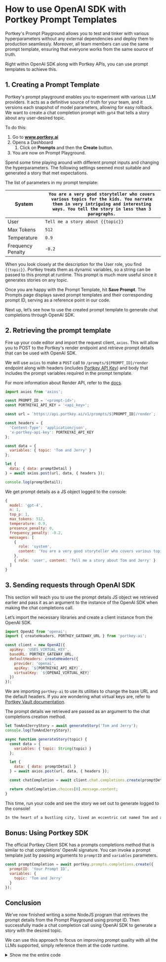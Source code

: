 # How to use OpenAI SDK with Portkey Prompt Templates

Portkey's Prompt Playground allows you to test and tinker with various hyperparameters without any external dependencies and deploy them to production seamlessly. Moreover, all team members can use the same prompt template, ensuring that everyone works from the same source of truth.

Right within OpenAI SDK along with Portkey APIs, you can use prompt templates to achieve this.

## 1. Creating a Prompt Template

Portkey's prompt playground enables you to experiment with various LLM providers. It acts as a definitive source of truth for your team, and it versions each snapshot of model parameters, allowing for easy rollback. We want to create a chat completion prompt with `gpt4` that tells a story about any user-desired topic.

To do this:

1. Go to **www.portkey.ai**
2. Opens a Dashboard
   1. Click on **Prompts** and then the **Create** button.
3. You are now on Prompt Playground.

Spend some time playing around with different prompt inputs and changing the hyperparameters. The following settings seemed most suitable and generated a story that met expectations.

The list of parameters in my prompt template:

| System            | `You are a very good storyteller who covers various topics for the kids. You narrate them in very intriguing and interesting ways. You tell the story in less than 3 paragraphs.` |
| ----------------- | --------------------------------------------------------------------------------------------------------------------------------------------------------------------------------- |
| User              | `Tell me a story about {{topic}}`                                                                                                                                                 |
| Max Tokens        | `512`                                                                                                                                                                             |
| Temperature       | `0.9`                                                                                                                                                                             |
| Frequency Penalty | `-0.2`                                                                                                                                                                            |

When you look closely at the description for the User role, you find `{{topic}}`. Portkey treats them as dynamic variables, so a string can be passed to this prompt at runtime. This prompt is much more useful since it generates stories on any topic.

Once you are happy with the Prompt Template, hit **Save Prompt**. The Prompts page displays saved prompt templates and their corresponding prompt ID, serving as a reference point in our code.

Next up, let’s see how to use the created prompt template to generate chat completions through OpenAI SDK.

## 2. Retrieving the prompt template

Fire up your code editor and import the request client, `axios`. This will allow you to POST to the Portkey's render endpoint and retrieve prompt details that can be used with OpenAI SDK.

We will use `axios` to make a `POST` call to `/prompts/${PROMPT_ID}/render` endpoint along with headers (includes [Portkey API Key](https://portkey.ai/docs/api-reference/authentication#obtaining-your-api-key)) and body that includes the prompt variables required in the prompt template.

For more information about Render API, refer to the [docs](https://portkey.ai/docs/api-reference/prompts/render).

```js
import axios from 'axios';

const PROMPT_ID = '<prompt-id>';
const PORTKEYAI_API_KEY = '<api_key>';

const url = `https://api.portkey.ai/v1/prompts/${PROMPT_ID}/render`;

const headers = {
  'Content-Type': 'application/json',
  'x-portkey-api-key': PORTKEYAI_API_KEY
};

const data = {
  variables: { topic: 'Tom and Jerry' }
};

let {
  data: { data: promptDetail }
} = await axios.post(url, data, { headers });

console.log(promptDetail);
```

We get prompt details as a JS object logged to the console:

```js
{
  model: 'gpt-4',
  n: 1,
  top_p: 1,
  max_tokens: 512,
  temperature: 0.9,
  presence_penalty: 0,
  frequency_penalty: -0.2,
  messages: [
    {
      role: 'system',
      content: 'You are a very good storyteller who covers various topics for the kids. You narrate them in very intriguing and interesting ways.  You tell the story in less than 3 paragraphs.'
    },
    { role: 'user', content: 'Tell me a story about Tom and Jerry' }
  ]
}
```

## 3. Sending requests through OpenAI SDK

This section will teach you to use the prompt details JS object we retrieved earlier and pass it as an argument to the instance of the OpenAI SDK when making the chat completions call.

Let’s import the necessary libraries and create a client instance from the OpenAI SDK.

```js
import OpenAI from 'openai';
import { createHeaders, PORTKEY_GATEWAY_URL } from 'portkey-ai';

const client = new OpenAI({
  apiKey: 'USES_VIRTUAL_KEY',
  baseURL: PORTKEY_GATEWAY_URL,
  defaultHeaders: createHeaders({
    provider: 'openai',
    apiKey: `${PORTKEYAI_API_KEY}`,
    virtualKey: `${OPENAI_VIRTUAL_KEY}`
  })
});
```

We are importing `portkey-ai` to use its utilities to change the base URL and the default headers. If you are wondering what virtual keys are, refer to [Portkey Vault documentation](https://portkey.ai/docs/product/ai-gateway-streamline-llm-integrations/virtual-keys).

The prompt details we retrieved are passed as an argument to the chat completions creation method.

```js
let TomAndJerryStory = await generateStory('Tom and Jerry');
console.log(TomAndJerryStory);

async function generateStory(topic) {
  const data = {
    variables: { topic: String(topic) }
  };

  let {
    data: { data: promptDetail }
  } = await axios.post(url, data, { headers });

  const chatCompletion = await client.chat.completions.create(promptDetail);

  return chatCompletion.choices[0].message.content;
}
```

This time, run your code and see the story we set out to generate logged to the console!

```md
In the heart of a bustling city, lived an eccentric cat named Tom and a witty little mouse named Jerry. Tom, always trying to catch Jerry, maneuvered himself th...(truncated)
```

## Bonus: Using Portkey SDK

The official Portkey Client SDK has a prompts completions method that is similar to chat completions’ OpenAI signature. You can invoke a prompt template just by passing arguments to `promptID` and `variables` parameters.

```js
const promptCompletion = await portkey.prompts.completions.create({
  promptID: 'Your Prompt ID',
  variables: {
    topic: 'Tom and Jerry'
  }
});
```

## Conclusion

We’ve now finished writing a some NodeJS program that retrieves the prompt details from the Prompt Playground using prompt ID. Then successfully made a chat completion call using OpenAI SDK to generate a story with the desired topic.

We can use this approach to focus on improving prompt quality with all the LLMs supported, simply reference them at the code runtime.

<details>

<summary>Show me the entire code</summary>

```js
import axios from 'axios';
import OpenAI from 'openai';
import { createHeaders, PORTKEY_GATEWAY_URL } from 'portkey-ai';

const PROMPT_ID = 'xxxxxx';
const PORTKEYAI_API_KEY = 'xxxxx';
const OPENAI_VIRTUAL_KEY = 'xxxx';

const url = `https://api.portkey.ai/v1/prompts/${PROMPT_ID}/render`;

const headers = {
  'Content-Type': 'application/json',
  'x-portkey-api-key': PORTKEYAI_API_KEY
};

const client = new OpenAI({
  apiKey: 'USES_VIRTUAL_KEY',
  baseURL: PORTKEY_GATEWAY_URL,
  defaultHeaders: createHeaders({
    provider: 'openai',
    apiKey: `${PORTKEYAI_API_KEY}`,
    virtualKey: `${OPENAI_VIRTUAL_KEY}`
  })
});

let TomAndJerryStory = await generateStory('Tom and Jerry');
console.log(TomAndJerryStory);

async function generateStory(topic) {
  const data = {
    variables: { topic: String(topic) }
  };

  let {
    data: { data: promptDetail }
  } = await axios.post(url, data, { headers });

  const chatCompletion = await client.chat.completions.create(promptDetail);

  return chatCompletion.choices[0].message.content;
}
```

</details>
